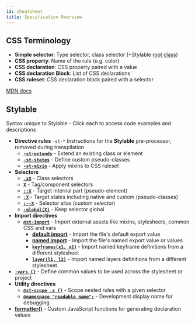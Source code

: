 ```yaml
---
id: cheatsheet
title: Specification Overview
---
```


## CSS Terminology

- **Simple selector**: Type selector, class selector (+Stylable [root class](../references/root.md))
- **CSS property**: Name of the rule (e.g. color)
- **CSS declaration**: CSS property paired with a value
- **CSS declaration Block**: List of CSS declarations
- **CSS ruleset**: CSS declaration block paired with a selector

[MDN docs](https://developer.mozilla.org/en-US/docs/Learn/CSS/Introduction_to_CSS/Syntax#CSS_Declarations)

## Stylable

Syntax unique to Stylable - Click each to access code examples and descriptions

- **Directive rules** `-st-*` Instructions for the **Stylable** pre-processor, removed during transpilation
  - [**`-st-extends`**](../references/extend-stylesheet.md) - Extend an existing class or element
  - [**`-st-states`**](../references/pseudo-classes.md) - Define custom pseudo-classes
  - [**`-st-mixin`**](../references/mixins.md) - Apply mixins to CSS ruleset
- **Selectors**
  - [**`.xX`**](../references/class-selectors.md) - Class selectors
  - [**`X`**](../references/tag-selectors.md) - Tag/component selectors
  - [**`::X`**](../references/pseudo-elements.md) - Target internal part (pseudo-element)
  - [**`:X`**](../references/pseudo-classes.md) - Target states including native and custom (pseudo-classes)
  - [**`:--X`**](../references/custom-selectors.md) - Selector alias (custom selector)
  - [**`:global(X)`**](../references/global-selectors.md) - Keep selector global
- **Import directives**
  - [**`@st-import`**](../references/imports.md) - Import external assets like mixins, stylesheets, common CSS and vars
    - [**default import**](../references/imports.md#import-the-default-export-of-a-local-reference-stylesheet-for-use-in-the-scoped-stylesheet) - Import the file's default export value
    - [**named import**](../references/imports.md#import-named-parts-from-a-local-stylesheet) - Import the file's named export value or values
    - [**`keyframes(x1, x2)`**](../references/keyframes.md#imports-and-exports) - Import named keyframe definitions from a different stylesheet
    - [**`layer(l1, l2)`**](../references/layer.md#import-and-export) - Import named layers definitions from a different stylesheet
- [**`:vars {}`**](../references/variables.md) - Define common values to be used across the stylesheet or project
- **Utility directives**
  - [**`@st-scope .x {}`**](../references/st-scope.md) - Scope nested rules with a given selector
  - [**`@namespace "readable name";`**](../references/namespace.md) - Development display name for debugging
- [**formatter()**](../references/formatters.md) - Custom JavaScript functions for generating declaration values
